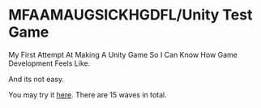 # MFAAMAUGSICKHGDFL/Unity Test Game
My First Attempt At Making A Unity Game So I Can Know How Game Development Feels Like.


And its not easy.

You may try it [here](https://mfaamaugsickhgdfl.itch.io/mfaamaugsickhgdfl). There are 15 waves in total.
